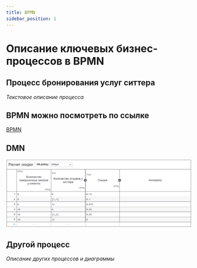 ```yaml
---
title: BPMN
sidebar_position: 1
---
```

# Описание ключевых бизнес-процессов в BPMN
## Процесс бронирования услуг ситтера
*Текстовое описание процесса*

## BPMN можно посмотреть по ссылке
[BPMN](https://modeler.camunda.io/share/65c60072-18ca-4388-8498-2c8055675aeb)

## DMN
![DMN](image.png)

## Другой процесс
*Описание других процессов и диаграммы*